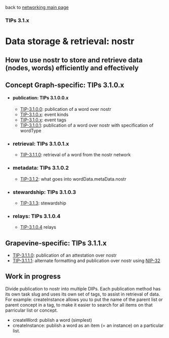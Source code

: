 back to [networking main page](https://github.com/wds4/tapestry-protocol/blob/main/tips/networking/README.md)

### TIPs 3.1.x

Data storage & retrieval: nostr
=====
How to use nostr to store and retrieve data (nodes, words) efficiently and effectively
-----

## Concept Graph-specific: TIPs 3.1.0.x

- #### publication: TIPs 3.1.0.0.x
  - [TIP-3.1.0.0](publication.md): publication of a word over nostr
  - [TIP-3.1.0.x](kinds.md): event kinds
  - [TIP-3.1.0.x](tags.md): event tags
  - [TIP-3.1.0.1](publicationByWordType.md): publication of a word over nostr with specification of wordType

- ### retrieval: TIPs 3.1.0.1.x
  - [TIP-3.1.1.0](retrieval.md): retrieval of a word from the nostr network

- ### metadata: TIPs 3.1.0.2
  - [TIP-3.1.2](.md): what goes into wordData.metaData.nostr

- ### stewardship: TIPs 3.1.0.3
  - [TIP-3.1.3](.md): stewardship

- ### relays: TIPs 3.1.0.4
  - [TIP-3.1.0.4](relays.md) relays

## Grapevine-specific: TIPs 3.1.1.x

- [TIP-3.1.1.0](.md): publication of an attestation over nostr
- [TIP-3.1.1.1](.md): alternate formatting and publication over nostr using [NIP-32](https://github.com/staab/nips/blob/nip-32-labeling/32.md)

## Work in progress

Divide publication to nostr into multiple DIPs. Each publication method has its own task slug and uses its own set of tags, to assist in retrieval of data. For example: createInstance allows you to put the name of the parent list or parent concept in a tag, to make it easier to search for all items on that parricular list or concept.

- createWord: publish a word (simplest)
- createInstance: publish a word as an item (= an instance) on a particular list. 
